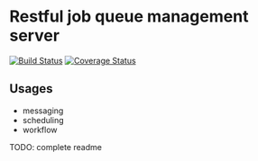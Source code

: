 # Restful job queue management server

[![Build Status](https://travis-ci.org/huwtl/penfold.png)](https://travis-ci.org/huwtl/penfold)
[![Coverage Status](https://coveralls.io/repos/huwtl/penfold/badge.png)](https://coveralls.io/r/huwtl/penfold)

## Usages

* messaging
* scheduling
* workflow

TODO: complete readme
